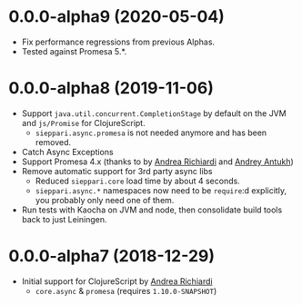 # 0.0.0-alpha9 (2020-05-04)

* Fix performance regressions from previous Alphas. 
* Tested against Promesa 5.*.

# 0.0.0-alpha8 (2019-11-06)

* Support `java.util.concurrent.CompletionStage` by default on the JVM and
  `js/Promise` for ClojureScript.
  * `sieppari.async.promesa` is not needed anymore and has been removed.
* Catch Async Exceptions
* Support Promesa 4.x (thanks to by [Andrea Richiardi](https://github.com/arichiardi) and [Andrey Antukh](https://github.com/niwinz))
* Remove automatic support for 3rd party async libs
  * Reduced `sieppari.core` load time by about 4 seconds.
  * `sieppari.async.*` namespaces now need to be `require`:d explicitly, you probably only need one of them.
* Run tests with Kaocha on JVM and node, then consolidate build tools back to just Leiningen.

# 0.0.0-alpha7 (2018-12-29)

* Initial support for ClojureScript by [Andrea Richiardi](https://github.com/arichiardi)
  * `core.async` & `promesa` (requires `1.10.0-SNAPSHOT`)

